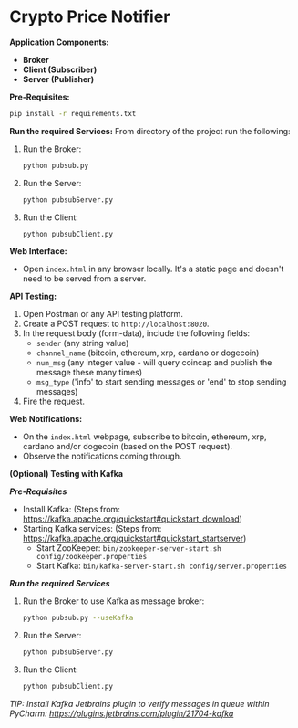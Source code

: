 # Crypto Price Notifier

**Application Components:**
- **Broker**
- **Client (Subscriber)**
- **Server (Publisher)**

**Pre-Requisites:**
```bash
pip install -r requirements.txt
```

**Run the required Services:**
From directory of the project run the following: 

1. Run the Broker:
    ```bash
    python pubsub.py
    ```  

2. Run the Server:
    ```bash
    python pubsubServer.py
    ```

3. Run the Client:
    ```bash
    python pubsubClient.py
    ```

**Web Interface:**
- Open `index.html` in any browser locally. It's a static page and doesn't need to be served from a server.

**API Testing:**
1. Open Postman or any API testing platform.
2. Create a POST request to `http://localhost:8020`.
3. In the request body (form-data), include the following fields:
    - `sender` (any string value)
    - `channel_name` (bitcoin, ethereum, xrp, cardano or dogecoin)
    - `num_msg` (any integer value - will query coincap and publish the message these many times)
    - `msg_type` ('info' to start sending messages or 'end' to stop sending messages)
4. Fire the request.

**Web Notifications:**
- On the `index.html` webpage, subscribe to bitcoin, ethereum, xrp, cardano and/or dogecoin (based on the POST request).
- Observe the notifications coming through.

**(Optional) Testing with Kafka**

***Pre-Requisites***
- Install Kafka: (Steps from: https://kafka.apache.org/quickstart#quickstart_download)
- Starting Kafka services: (Steps from: https://kafka.apache.org/quickstart#quickstart_startserver)
  - Start ZooKeeper: `bin/zookeeper-server-start.sh config/zookeeper.properties`
  - Start Kafka: `bin/kafka-server-start.sh config/server.properties`

***Run the required Services***
1. Run the Broker to use Kafka as message broker:
    ```bash
    python pubsub.py --useKafka 
    ```  

2. Run the Server:
    ```bash
    python pubsubServer.py
    ```

3. Run the Client:
    ```bash
    python pubsubClient.py
    ```

_TIP: Install Kafka Jetbrains plugin to verify messages in queue within PyCharm: https://plugins.jetbrains.com/plugin/21704-kafka_